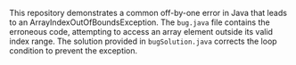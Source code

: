 This repository demonstrates a common off-by-one error in Java that leads to an ArrayIndexOutOfBoundsException. The `bug.java` file contains the erroneous code, attempting to access an array element outside its valid index range. The solution provided in `bugSolution.java` corrects the loop condition to prevent the exception.